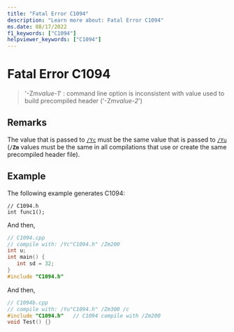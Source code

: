 ```yaml
---
title: "Fatal Error C1094"
description: "Learn more about: Fatal Error C1094"
ms.date: 08/17/2022
f1_keywords: ["C1094"]
helpviewer_keywords: ["C1094"]
---
```

# Fatal Error C1094

> '-Zm*value-1*' : command line option is inconsistent with value used to build precompiled header ('-Zm*value-2*')

## Remarks

The value that is passed to [`/Yc`](../../build/reference/yc-create-precompiled-header-file.md) must be the same value that is passed to [`/Yu`](../../build/reference/yu-use-precompiled-header-file.md) (**`/Zm`** values must be the same in all compilations that use or create the same precompiled header file).

## Example

The following example generates C1094:

```
// C1094.h
int func1();
```

And then,

```cpp
// C1094.cpp
// compile with: /Yc"C1094.h" /Zm200
int u;
int main() {
   int sd = 32;
}
#include "C1094.h"
```

And then,

```cpp
// C1094b.cpp
// compile with: /Yu"C1094.h" /Zm300 /c
#include "C1094.h"   // C1094 compile with /Zm200
void Test() {}
```
